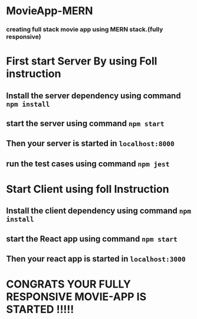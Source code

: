 # MovieApp-MERN
### creating full stack movie app using MERN stack.(fully responsive)
 
 # First start Server By using Foll instruction
 
 ## Install the server dependency using command `npm install`
 ## start the server using command `npm start`
 ## Then your server is started in  `localhost:8000`
 ## run the test cases using command `npm jest`
 
 # Start Client using foll Instruction
 
 ## Install the client dependency using command `npm install`
 ## start the React app using command `npm start`
 ## Then your react app is started in  `localhost:3000`
  
 # CONGRATS YOUR FULLY RESPONSIVE MOVIE-APP IS STARTED !!!!!
 
